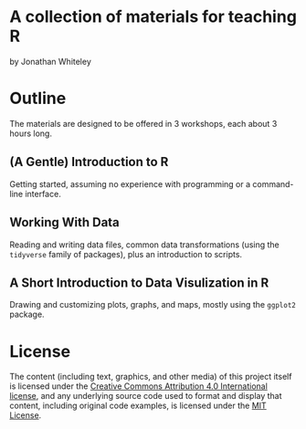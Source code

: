 # A collection of materials for teaching R
by Jonathan Whiteley

# Outline

The materials are designed to be offered in 3 workshops, each about 3 hours long.

## (A Gentle) Introduction to R

Getting started, assuming no experience with programming or a command-line interface.

## Working With Data

Reading and writing data files, common data transformations (using the `tidyverse` family of packages),
plus an introduction to scripts.

## A Short Introduction to Data Visulization in R

Drawing and customizing plots, graphs, and maps, mostly using the `ggplot2` package.

# License

The content (including text, graphics, and other media) of this project itself is licensed under the [Creative Commons Attribution 4.0 International license](https://creativecommons.org/licenses/by/4.0/), and any underlying source code used to format and display that content, including original code examples, is licensed under the 
[MIT License](https://github.com/jawhiteley/R_training_jaw/blob/main/LICENSE.txt).
